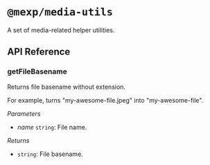 # `@mexp/media-utils`

A set of media-related helper utilities.

## API Reference

<!-- START TOKEN(Autogenerated API docs) -->

### getFileBasename

Returns file basename without extension.

For example, turns "my-awesome-file.jpeg" into "my-awesome-file".

_Parameters_

-   _name_ `string`: File name.

_Returns_

-   `string`: File basename.


<!-- END TOKEN(Autogenerated API docs) -->
